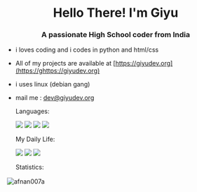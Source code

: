 
<h1 align="center">Hello There! I'm Giyu</h1>
<h3 align="center">A passionate High School coder from India</h3>


- i loves coding and i codes in python and html/css

-  All of my projects are available at [https://giyudev.org](https://ghttps://giyudev.org)

- i uses linux (debian gang)

- mail me : dev@giyudev.org
  <summary>
    Languages:
  </summary>
  
  <p>
    <img src="https://img.shields.io/badge/Python-3776AB?style=for-the-badge=python">
    <img src="https://img.shields.io/badge/Node.js-339933?style=for-the-badge=nodedotjs">
    <img src="https://img.shields.io/badge/bash-2CA5E0?style=for-the-badge=bash">
     <img src="https://img.shields.io/badge/html-%23DD0031.svg?&style=for-the-badge=html">
  <p>
    
   <summary>
    My Daily Life:
  </summary>
  
  <p>
    <img src="https://img.shields.io/badge/-Spotify-brightgreen">
    <img src="https://img.shields.io/badge/-VS%20Code-blue">
    <img src="https://img.shields.io/badge/-Debian-darkblue">
  </p>
  
   <summary>
   Statistics:
  </summary>
  
<p>&nbsp;<img align="center" src="https://github-readme-stats.vercel.app/api?username=afnan007a&show_icons=true&theme=dark&locale=en" alt="afnan007a" /></p>
